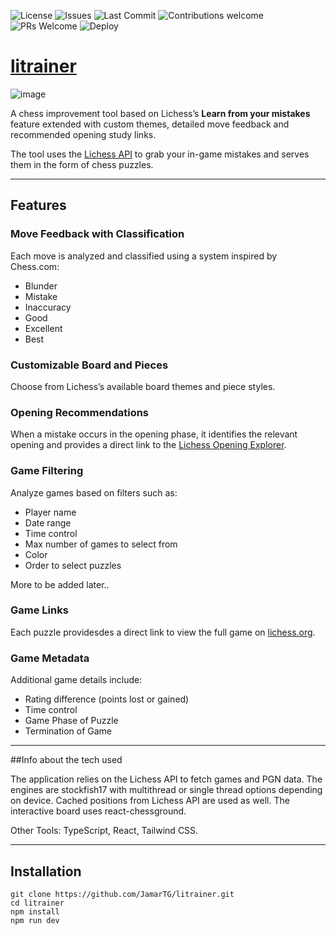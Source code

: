 ![License](https://img.shields.io/github/license/JamarTG/litrainer)
![Issues](https://img.shields.io/github/issues/JamarTG/litrainer)
![Last Commit](https://img.shields.io/github/last-commit/JamarTG/litrainer)
![Contributions welcome](https://img.shields.io/badge/contributions-welcome-brightgreen.svg)
![PRs Welcome](https://img.shields.io/badge/PRs-welcome-blue.svg)
![Deploy](https://img.shields.io/badge/deployed-vercel-000?logo=vercel)

# [litrainer](http://litrainer.vercel.app/)

![image](https://github.com/user-attachments/assets/87762cae-f0e4-4232-8b68-3e2eb021496a)


A chess improvement tool based on Lichess’s **Learn from your mistakes** feature extended with custom themes, detailed move feedback and recommended opening study links.

The tool uses the [Lichess API](https://lichess.org/api) to grab your in-game mistakes and serves them in the form of chess puzzles.

---

## Features

### Move Feedback with Classification

Each move is analyzed and classified using a system inspired by Chess.com:

- Blunder  
- Mistake  
- Inaccuracy  
- Good  
- Excellent  
- Best  


### Customizable Board and Pieces

Choose from Lichess’s available board themes and piece styles.

### Opening Recommendations

When a mistake occurs in the opening phase, it identifies the relevant opening and provides a direct link to the [Lichess Opening Explorer](https://lichess.org/analysis#explorer).


### Game Filtering

Analyze games based on filters such as:

- Player name  
- Date range  
- Time control
- Max number of games to select from
- Color
- Order to select puzzles

More to be added later..

### Game Links

Each puzzle providesdes a direct link to view the full game on [lichess.org](https://lichess.org).

### Game Metadata

Additional game details include:
- Rating difference (points lost or gained)
- Time control  
- Game Phase of Puzzle
- Termination of Game
---

##Info about the tech used

The application relies on the Lichess API to fetch games and PGN data. The engines are stockfish17 with multithread or single thread options depending on device. Cached positions from Lichess API are used as well. The interactive board uses react-chessground. 

Other Tools: TypeScript, React, Tailwind CSS.

---

## Installation

```
git clone https://github.com/JamarTG/litrainer.git
cd litrainer
npm install
npm run dev
```
